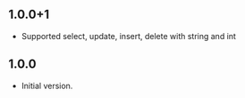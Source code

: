 ## 1.0.0+1

- Supported select, update, insert, delete with string and int

## 1.0.0

- Initial version.
